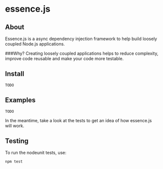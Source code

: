 essence.js
==========

About
-----
Essence.js is a async dependency injection framework to help build loosely coupled Node.js applications.

###Why?
Creating loosely coupled applications helps to reduce complexity, improve code reusable and make your code more testable.

Install
-------
    TODO

Examples
--------
    TODO
In the meantime, take a look at the tests to get an idea of how essence.js will work.

Testing
-------
To run the nodeunit tests, use:

    npm test